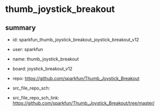 # thumb_joystick_breakout
 
## summary 
* id: sparkfun_thumb_joystick_breakout_joystick_breakout_v12
* user: sparkfun
* name: thumb_joystick_breakout
* board: joystick_breakout_v12
* repo: https://github.com/sparkfun/Thumb_Joystick_Breakout



* src_file_repo_sch: 
* src_file_repo_sch_link: https://github.com/sparkfun/Thumb_Joystick_Breakout/tree/master/






